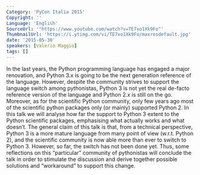 ```yaml
---
Category: 'PyCon Italia 2015'
Copyright: ''
Language: 'English'
SourceUrl: '"https://www.youtube.com/watch?v=TE7xo1Xk9Fo"'
ThumbnailUrl: 'https://i.ytimg.com/vi/TE7xo1Xk9Fo/maxresdefault.jpg'
date: '2015-05-30'
speakers: [Valerio Maggio]
tags: []
---
```

In the last years, the Python programming language has engaged a 
major renovation, and Python 3.x is going to be the next generation reference
of the language.
However, despite the community strives to support the language switch 
among pythonistas, Python 3 is not yet the real de-facto reference version 
of the language and Python 2.x is still on the go.
Moreover, as for the scientific Python community, only few years ago most 
of the scientific python packages only (or mainly) supported Python 2.
In this talk we will analyse how far the support to Python 3 extent to the 
Python scientific packages, emphasising what actually works and 
what doesn’t.
The general claim of this talk is that, from a technical perspective, Python 3 
is a more mature language from many point of view (w.r.t. Python 2), 
and the scientific community is now able more than ever to switch to Python 3. 
However, so far, the switch has not been done yet. 
Thus, some reflections on this “particular” community of pythonistas will 
conclude the talk in order to stimulate the discussion and derive together 
possible solutions and “workaround” to support this change.
